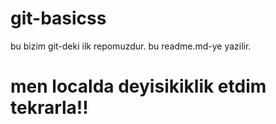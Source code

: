 # git-basicss
bu bizim git-deki ilk repomuzdur. bu readme.md-ye yazilir.

# men localda deyisikiklik etdim tekrarla!!